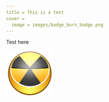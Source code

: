 ```yaml
---
title = This is a test
cover =
  image = images/badge_burn_badge.png
---
```

Test here

![alt](images/badge_burn_badge.png "title")

